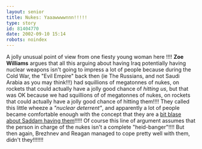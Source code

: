 ```yaml
---
layout: senior
title: Nukes: Yaaawwwwnnn!!!!!
type: story
id: 81404770
date: 2002-09-10 15:14
robots: noindex
---
```


A jolly unusual point of view from one fiesty young woman here !!!! <b>Zoe Williams</b> argues that all this arguing about having Iraq potentially having nuclear weapons isn't going to impress a lot of people because during the Cold War, the "Evil Empire" back then (ie The Russians, and not Saudi Arabia as you may think!!!)  had squillions of megatonnes of nukes, on rockets that could actually have a jolly good chance  of <i>hitting us</i>, but that was OK because we had squillions of  of megatonnes of nukes, on rockets that could actually have a jolly good chance of hitting them!!!! They called this little wheeze a <i>"nuclear deterrent"</i>, and apparently a lot of people became comfortable enough with the concept that they are a <a href="http://www.guardian.co.uk/comment/story/0,3604,789141,00.html" title="'700mph winds shooting down Vauxhall bridge'?!?!?!?">bit blase about Saddam having them</a>!!!!! Of course this line of argument assumes that the person in charge of the nukes isn't a complete "heid-banger"!!!! But then again, Brezhnev and Reagan managed to cope pretty well with them, didn't they!!!!!!!
<div style="clear: both;"></div>
